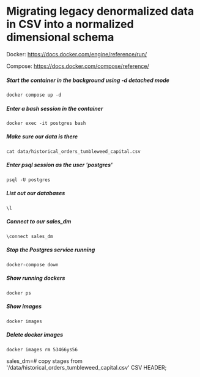 # Migrating legacy denormalized data in CSV into a normalized dimensional schema 

Docker: https://docs.docker.com/engine/reference/run/

Compose: https://docs.docker.com/compose/reference/

##### Start the container in the background using -d detached mode
```
docker compose up -d
```
##### Enter a bash session in the container
```
docker exec -it postgres bash
```
##### Make sure our data is there
```
cat data/historical_orders_tumbleweed_capital.csv
```

##### Enter psql session as the user 'postgres'
```
psql -U postgres
```
##### List out our databases
```
\l
```
##### Connect to our sales_dm
```
\connect sales_dm
```

##### Stop the Postgres service running
```
docker-compose down
```


##### Show running dockers
```
docker ps
```

##### Show images
```
docker images
```

##### Delete docker images
```
docker images rm 53466ys56
```
sales_dm=# copy stages from '/data/historical_orders_tumbleweed_capital.csv' CSV HEADER;
